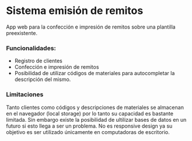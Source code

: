 # Sistema emisión de remitos

App web para la confección e impresión de remitos sobre una plantilla preexistente.

### Funcionalidades:
- Registro de clientes
- Confección e impresión de remitos
- Posibilidad de utilizar códigos de materiales para autocompletar la descripción del mismo.

### Limitaciones

Tanto clientes como códigos y descripciones de materiales se almacenan en el navegador (local storage) por lo tanto su capacidad es bastante limitada. Sin embargo existe la posibilidad de ultilizar bases de datos en un futuro si esto llega a ser un problema.
No es responsive design ya su objetivo es ser utilizado únicamente en computadoras de escritorio.
